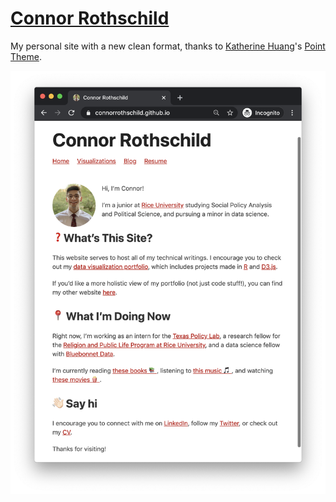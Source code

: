 # [Connor Rothschild](https://connorrothschild.github.io/)

My personal site with a new clean format, thanks to [Katherine Huang](https://katmh.com)'s [Point Theme](https://github.com/katavie/point-theme).

![preview](preview.png)
